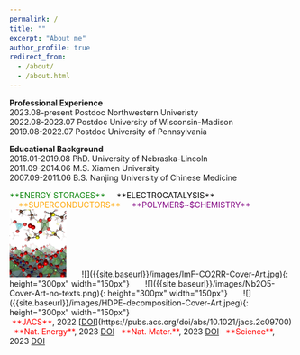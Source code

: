 ```yaml
---
permalink: /
title: ""
excerpt: "About me"
author_profile: true
redirect_from: 
  - /about/
  - /about.html
---
```


<span style='color: $twitter-color;'>**Professional Experience**</span>
<br/>2023.08-present    Postdoc Northwestern Univeristy
<br/>2022.08-2023.07    Postdoc University of Wisconsin-Madison
<br/>2019.08-2022.07    Postdoc University of Pennsylvania

<span style='color: $twitter-color;'>**Educational Background**</span>
<br/>2016.01-2019.08    PhD. University of Nebraska-Lincoln
<br/>2011.09-2014.06    M.S. Xiamen University 
<br/>2007.09-2011.06    B.S. Nanjing University of Chinese Medicine


<full-width-text>
<span style="color: green">**ENERGY STORAGES**</span> &nbsp;&nbsp;&nbsp;&nbsp;<span style="color: black">**ELECTROCATALYSIS**</span> &nbsp;&nbsp;&nbsp;&nbsp;<span style="color: orange">**SUPERCONDUCTORS**</span> &nbsp;&nbsp;&nbsp;&nbsp;<span style="color: purple">**POLYMER$~$CHEMISTRY**</span>
</full-width-text>
<br/>
<img src='./Li_air_Batteries_cover_page.png' style='width:20%;height:20%'>
&nbsp;&nbsp;&nbsp;&nbsp;&nbsp;&nbsp;![]({{site.baseurl}}/images/ImF-CO2RR-Cover-Art.jpg){: height="300px" width="150px"}
&nbsp;&nbsp;&nbsp;&nbsp;&nbsp;&nbsp;![]({{site.baseurl}}/images/Nb2O5-Cover-Art-no-texts.png){: height="300px" width="150px"}
&nbsp;&nbsp;&nbsp;&nbsp;&nbsp;&nbsp;![]({{site.baseurl}}/images/HDPE-decomposition-Cover-Art.jpeg){: height="300px" width="150px"}
<br/>&nbsp;<span style="color: red">**JACS**</span>, 2022 <i class="fab fa-sistrix" style="color: #f53100;"></i>[<u>DOI</u>](https://pubs.acs.org/doi/abs/10.1021/jacs.2c09700)
&nbsp;&nbsp;<span style="color: red">**Nat. Energy**</span>, 2023 <i class="fab fa-sistrix" style="color: #f53100;"></i><u>DOI</u>
&nbsp;&nbsp;<span style="color: red">**Nat. Mater.**</span>, 2023 <i class="fab fa-sistrix" style="color: #f53100;"></i><u>DOI</u>
&nbsp;&nbsp;<span style="color: red">**Science**</span>, 2023 <i class="fab fa-sistrix" style="color: #f53100;"></i><u>DOI</u>
